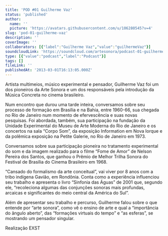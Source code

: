 ```yaml
---
title: 'POD #01 Guilherme Vaz'
status: 'published'
author:
  name: ''
  picture: 'https://avatars.githubusercontent.com/u/106280545?v=4'
slug: 'pod-01-guilherme-vaz'
description: ''
coverImage: ''
collaborators: [{"label":"Guilherme Vaz","value":"guilhermeVaz"}]
soundcloudLink: 'https://soundcloud.com/artesonora/podcast-01-guilherme-vaz?in=artesonora/sets/podcast&si=e3b75287941e4832963dcb9fc1c851a7&utm_source=clipboard&utm_medium=text&utm_campaign=social_sharing'
type: [{"value":"podcast","label":"Podcast"}]
tags: []
fileLink: ''
publishedAt: '2013-03-01T16:13:05.000Z'
---
```


Artista multimeios, músico experimental e pensador, Guilherme Vaz foi um dos pioneiros da Arte Sonora e um dos responsáveis pela introdução da Música Concreta no cinema brasileiro.

Num encontro que durou uma tarde inteira, conversamos sobre seu processo de formação em Brasília e na Bahia, entre 1960-66, sua chegada no Rio de Janeiro num momento de efervescência e suas novas pesquisas. Foi abordada, também, sua participação na fundação da Unidade Experimental do Museu de Arte Moderna do Rio de Janeiro e os concertos na sala “Corpo Som”, da exposição Information em Nova Iorque e da polêmica exposição na Petite Galerie, no Rio de Janeiro em 1973.

Conversamos sobre sua participação pioneira no tratamento experimental do som e da imagem realizado para o filme “Fome de Amor” de Nelson Pereira dos Santos, que ganhou o Prêmio de Melhor Trilha Sonora do Festival de Brasília do Cinema Brasileiro em 1968.

“Cansado do formalismo da arte conceitual”, vai viver por 8 anos com a tribo indígena Gavião, em Rondônia. Conta como a experiência influenciou seu trabalho e apresenta o livro “Sinfonia das Águas” de 2001 que, segundo ele, “recoleciona algumas das conjunções sonoras mais profundas, arcaicas e significantes do meio central da América do Sul”.

Além de apresentar seu trabalho e percurso, Guilherme falou sobre o que entende por “arte sonora”, como vê o ensino de arte e qual a “importância do ângulo aberto”, das “formações virtuais do tempo” e “as esferas”, se mostrando um pensador singular.

Realização EXST